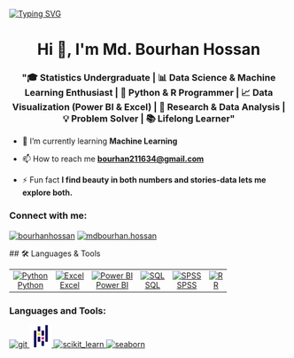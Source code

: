 [![Typing SVG](https://readme-typing-svg.herokuapp.com?font=Fira+Code&pause=1000&width=435&lines=The+five+boxing+wizards+jump+quickly)](https://git.io/typing-svg)



<h1 align="center">Hi 👋, I'm Md. Bourhan Hossan</h1>
<h3 align="center">"🎓 Statistics Undergraduate | 📊 Data Science & Machine Learning Enthusiast | 🐍 Python & R Programmer | 📈 Data Visualization (Power BI & Excel) | 📂 Research & Data Analysis | 💡 Problem Solver | 📚 Lifelong Learner"</h3>

- 🌱 I’m currently learning **Machine Learning**

- 📫 How to reach me **bourhan211634@gmail.com**

- ⚡ Fun fact **I find beauty in both numbers and stories-data lets me explore both.**

<h3 align="left">Connect with me:</h3>
<p align="left">
<a href="https://linkedin.com/in/bourhanhossan" target="blank"><img align="center" src="https://raw.githubusercontent.com/rahuldkjain/github-profile-readme-generator/master/src/images/icons/Social/linked-in-alt.svg" alt="bourhanhossan" height="30" width="40" /></a>
<a href="https://fb.com/mdbourhan.hossan" target="blank"><img align="center" src="https://raw.githubusercontent.com/rahuldkjain/github-profile-readme-generator/master/src/images/icons/Social/facebook.svg" alt="mdbourhan.hossan" height="30" width="40" /></a>
</p>
## 🛠️ Languages & Tools

<table>
  <tr>
    <td align="center">
      <a href="https://www.python.org" target="_blank">
        <img src="https://img.icons8.com/color/48/000000/python.png" alt="Python"/><br>Python
      </a>
    </td>
    <td align="center">
      <a href="https://www.microsoft.com/en-us/microsoft-365/excel" target="_blank">
        <img src="https://img.icons8.com/color/48/000000/microsoft-excel-2019.png" alt="Excel"/><br>Excel
      </a>
    </td>
    <td align="center">
      <a href="https://powerbi.microsoft.com/" target="_blank">
        <img src="https://img.icons8.com/color/48/000000/power-bi.png" alt="Power BI"/><br>Power BI
      </a>
    </td>
    <td align="center">
      <a href="https://www.mysql.com/" target="_blank">
        <img src="https://img.icons8.com/fluency/48/000000/mysql-logo.png" alt="SQL"/><br>SQL
      </a>
    </td>
    <td align="center">
      <a href="https://www.ibm.com/products/spss-statistics" target="_blank">
        <img src="https://upload.wikimedia.org/wikipedia/commons/8/86/SPSS_logo.svg" alt="SPSS"/><br>SPSS
      </a>
    </td>
    <td align="center">
      <a href="https://www.r-project.org/" target="_blank">
        <img src="https://www.r-project.org/Rlogo.png" alt="R" width="48"/><br>R
      </a>
    </td>
  </tr>
</table>

<h3 align="left">Languages and Tools:</h3>
<p align="left"> <a href="https://git-scm.com/" target="_blank" rel="noreferrer"> <img src="https://www.vectorlogo.zone/logos/git-scm/git-scm-icon.svg" alt="git" width="40" height="40"/> </a> <a href="https://pandas.pydata.org/" target="_blank" rel="noreferrer"> <img src="https://raw.githubusercontent.com/devicons/devicon/2ae2a900d2f041da66e950e4d48052658d850630/icons/pandas/pandas-original.svg" alt="pandas" width="40" height="40"/> </a> <a href="https://scikit-learn.org/" target="_blank" rel="noreferrer"> <img src="https://upload.wikimedia.org/wikipedia/commons/0/05/Scikit_learn_logo_small.svg" alt="scikit_learn" width="40" height="40"/> </a> <a href="https://seaborn.pydata.org/" target="_blank" rel="noreferrer"> <img src="https://seaborn.pydata.org/_images/logo-mark-lightbg.svg" alt="seaborn" width="40" height="40"/> </a> </p>

